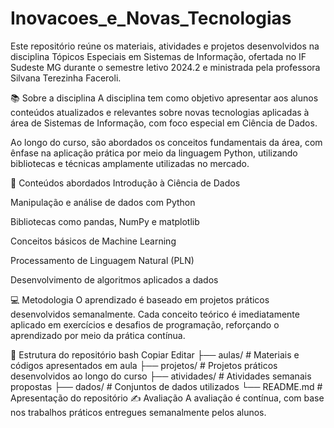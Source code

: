# Inovacoes_e_Novas_Tecnologias
Este repositório reúne os materiais, atividades e projetos desenvolvidos na disciplina Tópicos Especiais em Sistemas de Informação, ofertada no IF Sudeste MG durante o semestre letivo 2024.2 e ministrada pela professora Silvana Terezinha Faceroli.

📚 Sobre a disciplina
A disciplina tem como objetivo apresentar aos alunos conteúdos atualizados e relevantes sobre novas tecnologias aplicadas à área de Sistemas de Informação, com foco especial em Ciência de Dados.

Ao longo do curso, são abordados os conceitos fundamentais da área, com ênfase na aplicação prática por meio da linguagem Python, utilizando bibliotecas e técnicas amplamente utilizadas no mercado.

🧠 Conteúdos abordados
Introdução à Ciência de Dados

Manipulação e análise de dados com Python

Bibliotecas como pandas, NumPy e matplotlib

Conceitos básicos de Machine Learning

Processamento de Linguagem Natural (PLN)

Desenvolvimento de algoritmos aplicados a dados

💻 Metodologia
O aprendizado é baseado em projetos práticos desenvolvidos semanalmente. Cada conceito teórico é imediatamente aplicado em exercícios e desafios de programação, reforçando o aprendizado por meio da prática contínua.

📂 Estrutura do repositório
bash
Copiar
Editar
├── aulas/              # Materiais e códigos apresentados em aula
├── projetos/           # Projetos práticos desenvolvidos ao longo do curso
├── atividades/         # Atividades semanais propostas
├── dados/              # Conjuntos de dados utilizados
└── README.md           # Apresentação do repositório
✍️ Avaliação
A avaliação é contínua, com base nos trabalhos práticos entregues semanalmente pelos alunos.
